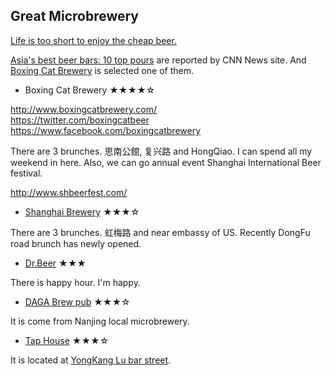 ## Great Microbrewery

[Life is too short to enjoy the cheap beer.](http://www.schiesshouse.com/beer_quotations_and_humor.htm)

[Asia's best beer bars: 10 top pours](http://edition.cnn.com/2014/05/08/travel/asia-best-beer-bars/) are reported by CNN News site. And [Boxing Cat Brewery](http://www.boxingcatbrewery.com/) is selected one of them.


- Boxing Cat Brewery ★★★★☆

http://www.boxingcatbrewery.com/ <br>
https://twitter.com/boxingcatbeer <br>
https://www.facebook.com/boxingcatbrewery

There are 3 brunches. 思南公館, 复兴路 and HongQiao.
I can spend all my weekend in here. Also, we can go annual event Shanghai International Beer festival.

http://www.shbeerfest.com/


- [Shanghai Brewery](http://shanghaibrewery.com/) ★★★☆

There are 3 brunches. 虹梅路 and near embassy of US. Recently DongFu road brunch has newly opened.


- [Dr.Beer](http://www.tripadvisor.jp/Restaurant_Review-g308272-d2706338-Reviews-Dr_Beer-Shanghai.html) ★★★

There is happy hour. I'm happy.


- [DAGA Brew pub](http://www.timeoutshanghai.com/venue/Bars__Clubs-Pubs/20718/Daga-Brewpub.html) ★★★☆

It is come from Nanjing local microbrewery.


- [Tap House](http://www.hopsmagazine.com/the-tap-house-shanghais-newest-craft-beer-bar/) ★★★☆

It is located at [YongKang Lu bar street](http://www.timeoutshanghai.com/features/Bars__Clubs-Nightlife_features/14537/The-battle-for-Yongkang-Lu.html).
